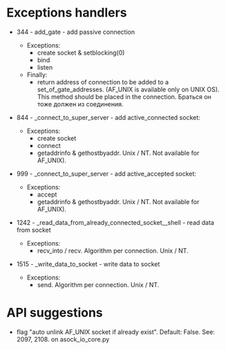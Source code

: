 # Exceptions handlers

* 344 - add_gate - add passive connection
    * Exceptions:
        * create socket & setblocking(0)
        * bind
        * listen
    * Finally:
        * return address of connection to be added to a set_of_gate_addresses. (AF_UNIX is available only on UNIX OS). This method should be placed in the connection. Браться он тоже должен из соединения.

* 844 - _connect_to_super_server - add active_connected socket:
    * Exceptions:
        * create socket
        * connect
        * getaddrinfo & gethostbyaddr. Unix / NT. Not available for AF_UNIX).

* 999 - _connect_to_super_server - add active_accepted socket:
    * Exceptions:
        * accept
        * getaddrinfo & gethostbyaddr. Unix / NT. Not available for AF_UNIX).

* 1242 - _read_data_from_already_connected_socket__shell - read data from socket
    * Exceptions:
        * recv_into / recv. Algorithm per connection. Unix / NT.

* 1515 - _write_data_to_socket - write data to socket
    * Exceptions:
        * send. Algorithm per connection. Unix / NT.

# API suggestions

* flag "auto unlink AF_UNIX socket if already exist". Default: False. See: 2097, 2108. on asock_io_core.py

